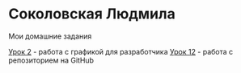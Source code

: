 # Соколовская Людмила
Мои домашние задания

[Урок 2](https://LudmilaSokol.github.io/lesson_2/ "изображения для проекта") - работа с графикой для разработчика
[Урок 12](https://LudmilaSokol.github.io/lesson_12/ "Описание") - работа с репозиторием на GitHub

